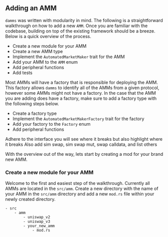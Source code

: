 
## Adding an AMM

`damms` was written with modularity in mind. The following is a straightforward walkthrough on how to add a new `AMM`. Once you are familiar with the codebase, building on top of the existing framework should be a breeze. Below is a quick overview of the process.

- Create a new module for your AMM
- Create a new AMM type
- Implement the `AutomatedMarketMaker` trait for the AMM
- Add your AMM to the `AMM` enum
- Add peripheral functions
- Add tests

Most AMMs will have a factory that is responsible for deploying the AMM. This factory allows `damms` to identify all of the AMMs from a given protocol, however some AMMs might not have a factory. In the case that the AMM you are adding does have a factory, make sure to add a factory type with the following steps below.

- Create a factory type
- Implement the `AutomatedMarketMakerFactory` trait for the factory
- Add your factory to the `Factory` enum
- Add peripheral functions


Adhere to the interface you will see where it breaks but also highlight where it breaks
Also add sim swap, sim swap mut, swap calldata, and list others

With the overview out of the way, lets start by creating a mod for your brand new AMM.


### Create a new module for your AMM

Welcome to the first and easiest step of the walkthrough. Currently all AMMs are located in the `src/amm`. Create a new directory with the name of your AMM in the `src/amm` directory and add a new `mod.rs` file within your newly created directory.

```
- src
    - amm
        - uniswap_v2
        - uniswap_v3
        - your_new_amm
            - mod.rs
```

